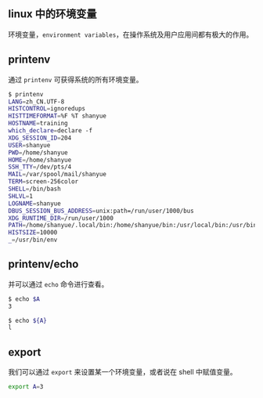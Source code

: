 ## linux 中的环境变量

环境变量，`environment variables`，在操作系统及用户应用间都有极大的作用。

## printenv

通过 `printenv` 可获得系统的所有环境变量。

``` bash
$ printenv
LANG=zh_CN.UTF-8
HISTCONTROL=ignoredups
HISTTIMEFORMAT=%F %T shanyue
HOSTNAME=training
which_declare=declare -f
XDG_SESSION_ID=204
USER=shanyue
PWD=/home/shanyue
HOME=/home/shanyue
SSH_TTY=/dev/pts/4
MAIL=/var/spool/mail/shanyue
TERM=screen-256color
SHELL=/bin/bash
SHLVL=1
LOGNAME=shanyue
DBUS_SESSION_BUS_ADDRESS=unix:path=/run/user/1000/bus
XDG_RUNTIME_DIR=/run/user/1000
PATH=/home/shanyue/.local/bin:/home/shanyue/bin:/usr/local/bin:/usr/bin:/usr/local/sbin:/usr/sbin
HISTSIZE=10000
_=/usr/bin/env
```

## printenv/echo

并可以通过 `echo` 命令进行查看。

``` bash
$ echo $A
3

$ echo ${A}
l
```

## export

我们可以通过 `export` 来设置某一个环境变量，或者说在 shell 中赋值变量。

``` bash
export A=3
```

